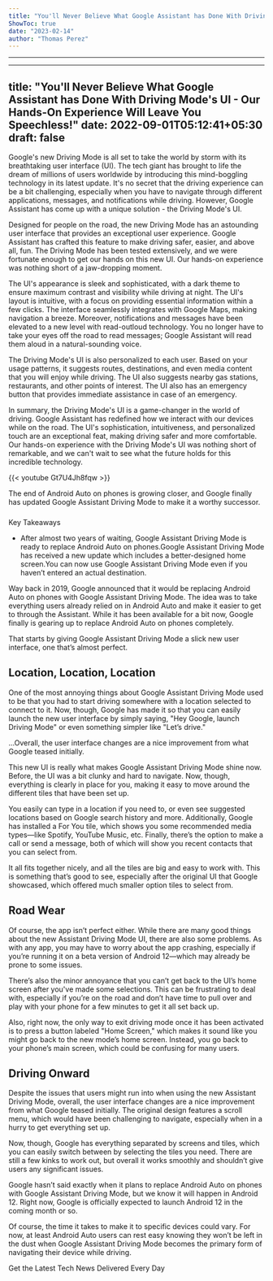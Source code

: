 ```yaml
---
title: "You'll Never Believe What Google Assistant has Done With Driving Mode's UI - Our Hands-On Experience Will Leave You Speechless!"
ShowToc: true 
date: "2023-02-14"
author: "Thomas Perez"
---
```

*****
---
title: "You'll Never Believe What Google Assistant has Done With Driving Mode's UI - Our Hands-On Experience Will Leave You Speechless!"
date: 2022-09-01T05:12:41+05:30
draft: false
---

Google's new Driving Mode is all set to take the world by storm with its breathtaking user interface (UI). The tech giant has brought to life the dream of millions of users worldwide by introducing this mind-boggling technology in its latest update. It's no secret that the driving experience can be a bit challenging, especially when you have to navigate through different applications, messages, and notifications while driving. However, Google Assistant has come up with a unique solution - the Driving Mode's UI.

Designed for people on the road, the new Driving Mode has an astounding user interface that provides an exceptional user experience. Google Assistant has crafted this feature to make driving safer, easier, and above all, fun. The Driving Mode has been tested extensively, and we were fortunate enough to get our hands on this new UI. Our hands-on experience was nothing short of a jaw-dropping moment.

The UI's appearance is sleek and sophisticated, with a dark theme to ensure maximum contrast and visibility while driving at night. The UI's layout is intuitive, with a focus on providing essential information within a few clicks. The interface seamlessly integrates with Google Maps, making navigation a breeze. Moreover, notifications and messages have been elevated to a new level with read-outloud technology. You no longer have to take your eyes off the road to read messages; Google Assistant will read them aloud in a natural-sounding voice.

The Driving Mode's UI is also personalized to each user. Based on your usage patterns, it suggests routes, destinations, and even media content that you will enjoy while driving. The UI also suggests nearby gas stations, restaurants, and other points of interest. The UI also has an emergency button that provides immediate assistance in case of an emergency.

In summary, the Driving Mode's UI is a game-changer in the world of driving. Google Assistant has redefined how we interact with our devices while on the road. The UI's sophistication, intuitiveness, and personalized touch are an exceptional feat, making driving safer and more comfortable. Our hands-on experience with the Driving Mode's UI was nothing short of remarkable, and we can't wait to see what the future holds for this incredible technology.

{{< youtube Gt7U4Jh8fqw >}} 




The end of Android Auto on phones is growing closer, and Google finally has updated Google Assistant Driving Mode to make it a worthy successor.

 
### 
Key Takeaways
 
- After almost two years of waiting, Google Assistant Driving Mode is ready to replace Android Auto on phones.Google Assistant Driving Mode has received a new update which includes a better-designed home screen.You can now use Google Assistant Driving Mode even if you haven’t entered an actual destination.

 

Way back in 2019, Google announced that it would be replacing Android Auto on phones with Google Assistant Driving Mode. The idea was to take everything users already relied on in Android Auto and make it easier to get to through the Assistant. While it has been available for a bit now, Google finally is gearing up to replace Android Auto on phones completely. 

 

That starts by giving Google Assistant Driving Mode a slick new user interface, one that’s almost perfect.

 
##   Location, Location, Location  
 

One of the most annoying things about Google Assistant Driving Mode used to be that you had to start driving somewhere with a location selected to connect to it. Now, though, Google has made it so that you can easily launch the new user interface by simply saying, "Hey Google, launch Driving Mode" or even something simpler like "Let’s drive."

 
...Overall, the user interface changes are a nice improvement from what Google teased initially.
 

This new UI is really what makes Google Assistant Driving Mode shine now. Before, the UI was a bit clunky and hard to navigate. Now, though, everything is clearly in place for you, making it easy to move around the different tiles that have been set up.

 

You easily can type in a location if you need to, or even see suggested locations based on Google search history and more. Additionally, Google has installed a For You tile, which shows you some recommended media types—like Spotify, YouTube Music, etc. Finally, there’s the option to make a call or send a message, both of which will show you recent contacts that you can select from.

 

It all fits together nicely, and all the tiles are big and easy to work with. This is something that’s good to see, especially after the original UI that Google showcased, which offered much smaller option tiles to select from. 

 
##   Road Wear  
 

Of course, the app isn’t perfect either. While there are many good things about the new Assistant Driving Mode UI, there are also some problems. As with any app, you may have to worry about the app crashing, especially if you’re running it on a beta version of Android 12—which may already be prone to some issues. 

 

There’s also the minor annoyance that you can’t get back to the UI’s home screen after you've made some selections. This can be frustrating to deal with, especially if you’re on the road and don’t have time to pull over and play with your phone for a few minutes to get it all set back up.

 

Also, right now, the only way to exit driving mode once it has been activated is to press a button labeled "Home Screen," which makes it sound like you might go back to the new mode’s home screen. Instead, you go back to your phone’s main screen, which could be confusing for many users.

 
##   Driving Onward  
 

Despite the issues that users might run into when using the new Assistant Driving Mode, overall, the user interface changes are a nice improvement from what Google teased initially. The original design features a scroll menu, which would have been challenging to navigate, especially when in a hurry to get everything set up.

 

Now, though, Google has everything separated by screens and tiles, which you can easily switch between by selecting the tiles you need. There are still a few kinks to work out, but overall it works smoothly and shouldn’t give users any significant issues. 

 

Google hasn’t said exactly when it plans to replace Android Auto on phones with Google Assistant Driving Mode, but we know it will happen in Android 12. Right now, Google is officially expected to launch Android 12 in the coming month or so.

 

Of course, the time it takes to make it to specific devices could vary. For now, at least Android Auto users can rest easy knowing they won’t be left in the dust when Google Assistant Driving Mode becomes the primary form of navigating their device while driving.

 

Get the Latest Tech News Delivered Every Day




